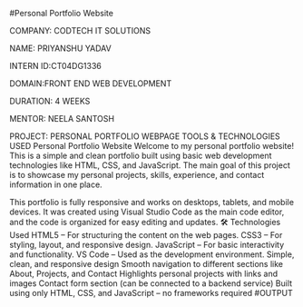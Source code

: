 #Personal Portfolio Website

COMPANY: CODTECH IT SOLUTIONS

NAME: PRIYANSHU YADAV

INTERN ID:CT04DG1336

DOMAIN:FRONT END WEB DEVELOPMENT

DURATION: 4 WEEKS

MENTOR: NEELA SANTOSH

PROJECT: PERSONAL PORTFOLIO WEBPAGE
TOOLS & TECHNOLOGIES USED
Personal Portfolio Website
Welcome to my personal portfolio website! This is a simple and clean portfolio built using basic web development technologies like HTML, CSS, and JavaScript. The main goal of this project is to showcase my personal projects, skills, experience, and contact information in one place.

This portfolio is fully responsive and works on desktops, tablets, and mobile devices. It was created using Visual Studio Code as the main code editor, and the code is organized for easy editing and updates.
🛠 Technologies Used
HTML5 – For structuring the content on the web pages.
CSS3 – For styling, layout, and responsive design.
JavaScript – For basic interactivity and functionality.
VS Code – Used as the development environment.
Simple, clean, and responsive design
Smooth navigation to different sections like About, Projects, and Contact
Highlights personal projects with links and images
Contact form section (can be connected to a backend service)
Built using only HTML, CSS, and JavaScript – no frameworks required
#OUTPUT
